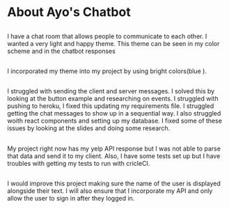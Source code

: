 # About Ayo's Chatbot

##
I have a chat room that allows people to communicate to each other. I wanted a very light and happy theme. This theme can be seen in my color scheme and in the chatbot responses

##
I incorporated my theme into my project by using bright colors(blue ).
##
I struggled with sending the client and server messages. I solved this by looking at the button example and researching on events. I struggled with pushing to heroku, I fixed this updating my requirements file. I struggled getting the chat messages to show up in a sequential way. I also struggled woith react components and setting up my database. I fixed some of these issues by looking at the slides and doing some research.

##
My project right now has my yelp API response but I was not able to parse that data and send it to my client. Also, I have some tests set up but I have troubles with getting my tests to run with cricleCI.

##
I would improve this project making sure the name of the user is displayed alongside their text. I will also ensure that I incorporate my API and only allow the user to sign in after they logged in.

##
